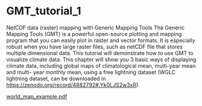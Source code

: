 # GMT_tutorial_1
NetCDF data (raster) mapping with Generic Mapping Tools
The Generic Mapping Tools (GMT) is a powerful open-source plotting and mapping program that you can easily plot in raster and vector formats. It is especially robust when you have large raster files, such as netCDF file that stores multiple dimensional data. This tutorial will demonstrate how to use GMT to visualize climate data. This chapter will show you 3 basic ways of displaying climate data, including global maps of climatological mean, multi-year mean and multi- year monthly mean, using a free lightning dataset (WGLC lightning dataset, can be downloaded in https://zenodo.org/record/4882792#.Yk0LJS2w3xR).

[world_map_example.pdf](https://github.com/hkLAU/GMT_tutorial_1/files/8423424/world_map_example.pdf)

